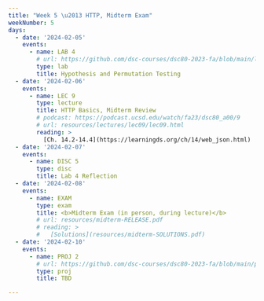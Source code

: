 ```yaml
---
title: "Week 5 \u2013 HTTP, Midterm Exam"
weekNumber: 5
days:
  - date: '2024-02-05'
    events:
      - name: LAB 4
        # url: https://github.com/dsc-courses/dsc80-2023-fa/blob/main/labs/lab04/lab.ipynb
        type: lab
        title: Hypothesis and Permutation Testing
  - date: '2024-02-06'
    events:
      - name: LEC 9
        type: lecture
        title: HTTP Basics, Midterm Review
        # podcast: https://podcast.ucsd.edu/watch/fa23/dsc80_a00/9
        # url: resources/lectures/lec09/lec09.html
        reading: >
          [Ch. 14.2-14.4](https://learningds.org/ch/14/web_json.html)
  - date: '2024-02-07'
    events:
      - name: DISC 5
        type: disc
        title: Lab 4 Reflection
  - date: '2024-02-08'
    events:
      - name: EXAM
        type: exam
        title: <b>Midterm Exam (in person, during lecture)</b>
        # url: resources/midterm-RELEASE.pdf
        # reading: >
        #   [Solutions](resources/midterm-SOLUTIONS.pdf)
  - date: '2024-02-10'
    events:
      - name: PROJ 2
        # url: https://github.com/dsc-courses/dsc80-2023-fa/blob/main/projects/02-covid_vax/project.ipynb
        type: proj
        title: TBD

---
```

